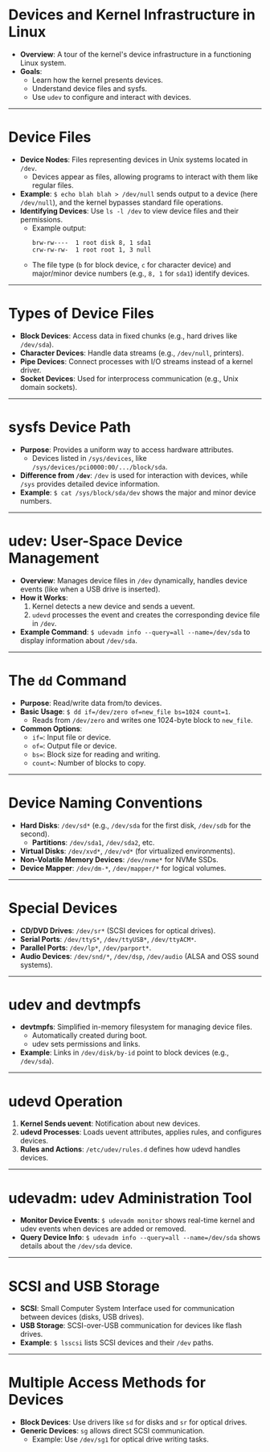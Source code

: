 # Devices and Kernel Infrastructure in Linux

- **Overview**: A tour of the kernel's device infrastructure in a functioning Linux system.
- **Goals**:
  - Learn how the kernel presents devices.
  - Understand device files and sysfs.
  - Use `udev` to configure and interact with devices.

---

# Device Files

- **Device Nodes**: Files representing devices in Unix systems located in `/dev`.
  - Devices appear as files, allowing programs to interact with them like regular files.
- **Example**: `$ echo blah blah > /dev/null` sends output to a device (here `/dev/null`), and the kernel bypasses standard file operations.
- **Identifying Devices**: Use `ls -l /dev` to view device files and their permissions.
  - Example output:
    ```
    brw-rw----  1 root disk 8, 1 sda1
    crw-rw-rw-  1 root root 1, 3 null
    ```
  - The file type (`b` for block device, `c` for character device) and major/minor device numbers (e.g., `8, 1` for `sda1`) identify devices.

---

# Types of Device Files

- **Block Devices**: Access data in fixed chunks (e.g., hard drives like `/dev/sda`).
- **Character Devices**: Handle data streams (e.g., `/dev/null`, printers).
- **Pipe Devices**: Connect processes with I/O streams instead of a kernel driver.
- **Socket Devices**: Used for interprocess communication (e.g., Unix domain sockets).

---

# sysfs Device Path

- **Purpose**: Provides a uniform way to access hardware attributes.
  - Devices listed in `/sys/devices`, like `/sys/devices/pci0000:00/.../block/sda`.
- **Difference from `/dev`**: `/dev` is used for interaction with devices, while `/sys` provides detailed device information.
- **Example**: `$ cat /sys/block/sda/dev` shows the major and minor device numbers.

---

# udev: User-Space Device Management

- **Overview**: Manages device files in `/dev` dynamically, handles device events (like when a USB drive is inserted).
- **How it Works**: 
  1. Kernel detects a new device and sends a uevent.
  2. `udevd` processes the event and creates the corresponding device file in `/dev`.
- **Example Command**: `$ udevadm info --query=all --name=/dev/sda` to display information about `/dev/sda`.

---

# The `dd` Command

- **Purpose**: Read/write data from/to devices.
- **Basic Usage**: `$ dd if=/dev/zero of=new_file bs=1024 count=1`.
  - Reads from `/dev/zero` and writes one 1024-byte block to `new_file`.
- **Common Options**:
  - `if=`: Input file or device.
  - `of=`: Output file or device.
  - `bs=`: Block size for reading and writing.
  - `count=`: Number of blocks to copy.

---

# Device Naming Conventions

- **Hard Disks**: `/dev/sd*` (e.g., `/dev/sda` for the first disk, `/dev/sdb` for the second).
  - **Partitions**: `/dev/sda1`, `/dev/sda2`, etc.
- **Virtual Disks**: `/dev/xvd*`, `/dev/vd*` (for virtualized environments).
- **Non-Volatile Memory Devices**: `/dev/nvme*` for NVMe SSDs.
- **Device Mapper**: `/dev/dm-*`, `/dev/mapper/*` for logical volumes.
  
---

# Special Devices

- **CD/DVD Drives**: `/dev/sr*` (SCSI devices for optical drives).
- **Serial Ports**: `/dev/ttyS*`, `/dev/ttyUSB*`, `/dev/ttyACM*`.
- **Parallel Ports**: `/dev/lp*`, `/dev/parport*`.
- **Audio Devices**: `/dev/snd/*`, `/dev/dsp`, `/dev/audio` (ALSA and OSS sound systems).

---

# udev and devtmpfs

- **devtmpfs**: Simplified in-memory filesystem for managing device files.
  - Automatically created during boot.
  - udev sets permissions and links.
- **Example**: Links in `/dev/disk/by-id` point to block devices (e.g., `/dev/sda`).

---

# udevd Operation

1. **Kernel Sends uevent**: Notification about new devices.
2. **udevd Processes**: Loads uevent attributes, applies rules, and configures devices.
3. **Rules and Actions**: `/etc/udev/rules.d` defines how udevd handles devices.

---

# udevadm: udev Administration Tool

- **Monitor Device Events**: `$ udevadm monitor` shows real-time kernel and udev events when devices are added or removed.
- **Query Device Info**: `$ udevadm info --query=all --name=/dev/sda` shows details about the `/dev/sda` device.
  
---

# SCSI and USB Storage

- **SCSI**: Small Computer System Interface used for communication between devices (disks, USB drives).
- **USB Storage**: SCSI-over-USB communication for devices like flash drives.
- **Example**: `$ lsscsi` lists SCSI devices and their `/dev` paths.

---

# Multiple Access Methods for Devices

- **Block Devices**: Use drivers like `sd` for disks and `sr` for optical drives.
- **Generic Devices**: `sg` allows direct SCSI communication.
  - Example: Use `/dev/sg1` for optical drive writing tasks.


